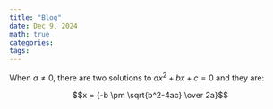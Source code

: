 ```yaml
---
title: "Blog"
date: Dec 9, 2024
math: true
categories: 
tags: 
---
```



When $a \ne 0$, there are two solutions to $ax^2 + bx + c = 0$ and they are:

$$x = {-b \pm \sqrt{b^2-4ac} \over 2a}$$